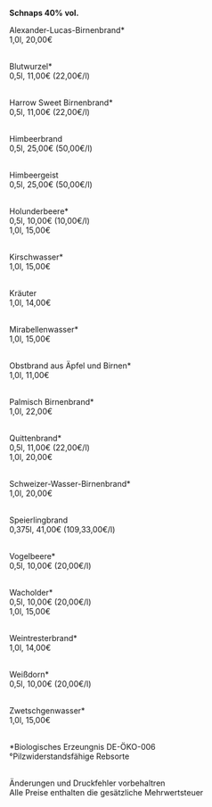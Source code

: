 **Schnaps 40% vol.**

Alexander-Lucas-Birnenbrand*\
1,0l, 20,00€\
<br>

Blutwurzel*\
0,5l, 11,00€ (22,00€/l)\
<br>

Harrow Sweet Birnenbrand*\
0,5l, 11,00€ (22,00€/l)\
<br>

Himbeerbrand\
0,5l, 25,00€ (50,00€/l)\
<br>

Himbeergeist\
0,5l, 25,00€ (50,00€/l)\
<br>

Holunderbeere*\
0,5l, 10,00€ (10,00€/l)\
1,0l, 15,00€\
<br>

Kirschwasser*\
1,0l, 15,00€\
<br>

Kräuter\
1,0l, 14,00€\
<br>

Mirabellenwasser*\
1,0l, 15,00€\
<br>

Obstbrand aus Äpfel und Birnen*\
1,0l, 11,00€\
<br>

Palmisch Birnenbrand*\
1,0l, 22,00€\
<br>

Quittenbrand*\
0,5l, 11,00€ (22,00€/l)\
1,0l, 20,00€\
<br>

Schweizer-Wasser-Birnenbrand*\
1,0l, 20,00€\
<br>

Speierlingbrand\
0,375l, 41,00€ (109,33,00€/l)\
<br>

Vogelbeere*\
0,5l, 10,00€ (20,00€/l)\
<br>

Wacholder*\
0,5l, 10,00€ (20,00€/l)\
1,0l, 15,00€\
<br>

Weintresterbrand*\
1,0l, 14,00€\
<br>

Weißdorn*\
0,5l, 10,00€ (20,00€/l)\
<br>

Zwetschgenwasser*\
1,0l, 15,00€\
<br>

\*Biologisches Erzeungnis DE-ÖKO-006\
°Pilzwiderstandsfähige Rebsorte\
<br>

Änderungen und Druckfehler vorbehaltren\
Alle Preise enthalten die gesätzliche Mehrwertsteuer
